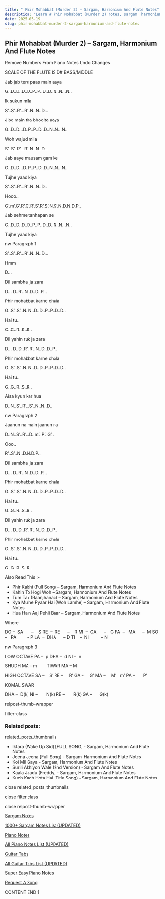 ```yaml
---
title: " Phir Mohabbat (Murder 2) – Sargam, Harmonium And Flute Notes"
description: "Learn # Phir Mohabbat (Murder 2) notes, sargam, harmonium notations and flute notes. Easy step-by-step tutorial for beginners."
date: 2025-05-19
slug: phir-mohabbat-murder-2-sargam-harmonium-and-flute-notes
---
```


## Phir Mohabbat (Murder 2) – Sargam, Harmonium And Flute Notes

Remove Numbers From Piano Notes
Undo Changes

SCALE OF THE FLUTE IS D# BASS/MIDDLE

Jab jab tere paas main aaya

G..D..D..D..D..P..P..D..D..N..N…N..

Ik sukun mila

S’..S’..R’…R’..N..N..D…

Jise main tha bhoolta aaya

G..D..D…D..P..P..D..D..N..N…N..

Woh wajud mila

S’..S’..R’…R’..N..N..D…

Jab aaye mausam gam ke

G..D..D…D..P..P..D..D..N..N…N..

Tujhe yaad kiya

S’..S’..R’…R’..N..N..D..

Hooo..

G’.m’.G’.R’.G’.R’.S’.R’.S’.N.S’.N.D.N.D.P..

Jab sehme tanhapan se

G..D..D..D..D..P..P..D..D..N..N…N..

Tujhe yaad kiya

nw Paragraph 1

S’..S’..R’…R’..N..N..D…

Hmm

D…

Dil sambhal ja zara

D… D..R’..N..D..D..P…

Phir mohabbat karne chala

G..S’..S’..N..N..D..D..P..P..D..D..

Hai tu..

G..G..R..S..R..

Dil yahin ruk ja zara

D… D..D..R’..R’..N..D..D..P..

Phir mohabbat karne chala

G..S’..S’..N..N..D..D..P..P..D..D..

Hai tu..

G..G..R..S..R..

Aisa kyun kar hua

D..N..S’..R’…S’..N..N..D..

nw Paragraph 2

Jaanun na main jaanun na

D..N..S’..R’…D..m’..P’..G’..

Ooo..

R’..S’..N..D.N.D.P..

Dil sambhal ja zara

D… D..R’..N..D..D..P…

Phir mohabbat karne chala

G..S’..S’..N..N..D..D..P..P..D..D..

Hai tu..

G..G..R..S..R..

Dil yahin ruk ja zara

D… D..D..R’..R’..N..D..D..P..

Phir mohabbat karne chala

G..S’..S’..N..N..D..D..P..P..D..D..

Hai tu..

G..G..R..S..R..

Also Read This :-

- Phir Kabhi (Full Song) – Sargam, Harmonium And Flute Notes
- Kahin To Hogi Woh – Sargam, Harmonium And Flute Notes
- Tum Tak (Raanjhanaa) – Sargam, Harmonium And Flute Notes
- Kya Mujhe Pyaar Hai (Woh Lamhe) – Sargam, Harmonium And Flute Notes
- Hua Hain Aaj Pehli Baar – Sargam, Harmonium And Flute Notes

Where

DO –  SA       –    S
RE  –  RE      –    R
MI  –  GA      –    G
FA  –   MA      –  M
SO  –   PA         – P
LA  –  DHA      – D
TI    –  NI          – N

nw Paragraph 3

LOW OCTAVE
PA –  p
DHA –  d
NI –  n

SHUDH MA – m        TIWAR MA – M

HIGH OCTAVE
SA –    S’
RE –     R’
GA –     G’
MA –     M’   m’
PA –       P’

KOMAL SWAR

DHA –  D(k)
NI –       N(k)
RE –       R(k)
GA –      G(k)

relpost-thumb-wrapper

filter-class

### Related posts:

related_posts_thumbnails

- Iktara (Wake Up Sid) [FULL SONG] - Sargam, Harmonium And Flute Notes
- Jeena Jeena [Full Song] - Sargam, Harmonium And Flute Notes
- Koi Mil Gaya - Sargam, Harmonium And Flute Notes
- Surili Akhiyon Wale (2nd Version) - Sargam And Flute Notes
- Kaala Jaadu (Freddy) - Sargam, Harmonium And Flute Notes
- Kuch Kuch Hota Hai (Title Song) - Sargam, Harmonium And Flute Notes

close related_posts_thumbnails

close filter class

close relpost-thumb-wrapper

[Sargam Notes](/sargam-notes.html)

[1000+ Sargam Notes List (UPDATED)](/all-songs-list-sargam-notes.html)

[Piano Notes](/piano-notes.html)

[All Piano Notes List (UPDATED)](/all-songs-list-piano-notes.html)

[Guitar Tabs](/guitar-tabs.html)

[All Guitar Tabs List (UPDATED)](/all-songs-list-guitar-tabs.html)

[Super Easy Piano Notes](https://studywall.in/)

[Request A Song](/request-a-song.html)

CONTENT END 1
